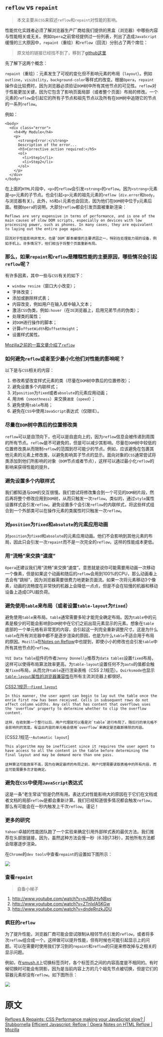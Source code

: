 `reflow` vs `repaint`
---

> 本文主要从`CSS`来叙述`reflow`和`repaint`对性能的影响。

性能优化实践者必须了解浏览器生产厂商给我们提供的黑盒（浏览器）中哪些内容与性能相关或无关。例如`Opera`之前曾经提供过一份列表，列出了造成`JavaScript`缓慢的三大原因中，`repaint`（重绘）和`reflow`（回流）分别占了两个席位：

> 原文给的链接已经找不到了，移到了[github这里](https://github.com/operasoftware/devopera-static-backup/blob/869f534aded1bade5d626af152c6aac36b4e8553/http/dev.opera.com/articles/view/efficient-javascript/index.html%3Fpage%3D3.html)

先了解下这两个概念：

`repaint`（重绘）：元素发生了可视的变化但不影响元素的布局（`layout`）。例如`outline`，`visibility`，`background-color`等样式的改变。根据`Opera`，`repaint`操作会比较费时，因为浏览器必须验证`DOM`树中所有其他节点的可见性。`reflow`对于性能更加关键，因为它包含了影响页面局部（或者整个页面）布局的修改。一个元素的`reflow`会引起它的所有子节点和祖先节点以及所有在`DOM`树中追随它的节点的一系列`reflow`。

例如：

```
<body>
  <div class="error">
    <h4>My Module</h4>
    <p>
      <strong>Error:</strong>
      Description of the error...
      <h5>Corrective action required:</h5>
      <ol>
        <li>Step1</li>
        <li>Step2</li>
      </ol>
    </p>
  </div>
</body>
```

在上面的`HTML`片段中，`<p>`的`reflow`会引发`<strong>`的`reflow`。因为`<strong>`元素是`<p>`元素的子节点。也会引起`<p>`元素的祖先元素的`reflow`（`div.error`和`body`，与浏览器有关）。此外，`h5`和`ol`元素也会回流，因为他们在`DOM`树中位于`p`元素后面。根据`Opera`的说明，大部分`reflow`都会引发页面被重新渲染：

```
Reflows are very expensive in terms of performance, and is one of the main causes of slow DOM scripts, especially on devices with low processing power, such as phones. In many cases, they are equivalent to laying out the entire page again.

回流对于性能影响非常大，也是`DOM`脚本缓慢的主要诱因之一，特别在处理能力弱的设备，例如手机上。许多情况下，他们相当于将整个页面重新布局。
```

### 那么，如果`repaint`和`reflow`是糟糕性能的主要原因，哪些情况会引起`reflow`呢？

有许多因素，其中一些与`CSS`有关的如下：

* `window resize`（窗口大小改变）；
* 字体改变；
* 添加或删除样式表；
* 内容改变，例如用户在输入框中输入文本；
* 激活`CSS`伪类，例如`:hover`（在`IE`浏览器上，启用兄弟节点的伪类）；
* 处理类的属性；
* 对`DOM`进行操作的脚本；
* 计算`offsetWidth`和`offsetHeight`；
* 设置样式属性。

[Mozilla之前的一篇文章介绍了`reflow`](http://www-archive.mozilla.org/newlayout/doc/reflow.html)

### 如何避免`reflow`或者至少最小化他们对性能的影响呢？

以下是与`CSS`相关的内容：

1.  修改希望改变样式元素的类（尽量在`DOM`树中靠后的位置修改）；
2.  避免设置多个内联样式；
3.  对`position`为`fixed`或者`absolute`的元素应用动画；
4.  用`流畅`（`smoothness`）来交换`速度`（`speed`）；
5.  避免使用`table`布局；
6.  避免在`CSS`中使用`JavaScript`表达式（仅限IE）。

### 尽量在`DOM`树中靠后的位置修改类

`reflow`可以是自顶向下，也可以是自底向上的，因为`reflow`信息会被传递到周围的所有节点。`reflow`是不可避免的，但是可以减少其影响。尽量在`DOM`树中较低的位置修改类从而限制`reflow`的范围到尽可能少的节点。例如，应该避免在包裹其他元素的元素上修改类，以避免影响其子节点的显示。面向对象的`CSS`通常尝试将类添加到他们所影响的对象（`DOM`节点或者节点），这样可以通过最小化`reflow`的影响来获得性能的提升。

### 避免设置多个内联样式

我们都知道与`DOM`的交互很慢。我们尝试将修改集合到一个可见的`DOM`树片段，然后再将整个修改应用到`DOM`树，从而只触发一次`reflow`。类似的，通过`style`属性设置样式会引发`reflow`。避免设置多个会引发`reflow`的内联样式，将这些样式组合到一个外部类可以在操作元素的类属性时只触发一次`reflow`。

### 对`position`为`fixed`和`absolute`的元素应用动画

对`position`为`fixed`和`absolute`的元素应用动画。他们不会影响到其他元素的布局，因此只会引发一次`repaint`而不是一次完全的`reflow`，这样的性能成本更低。

### 用“流畅”来交换“速度”

`Opera`还建议我们用“流畅”来交换“速度”。意思就是说你可能需要用动画一次移动一个像素，但是如果这个动画和随后的`reflow`会用到100%的CPU，那么动画看上去会有“跳帧”，因为浏览器需要很费力地更新页面流。如果一次将元素移动3个像素，动画的流畅度在非常快的机器上会降低一点点，但是不会在较慢的机器和移动设备上造成CPU超负荷。

### 避免使用`table`来布局（或者设置`table-layout`为`fixed`）

避免使用`table`来布局。`table`通常需要多轮才能完全确定布局。因为`table`中的元素是极少的可能会影响到`DOM`树中在它们之前出现元素显示的元素。想象在`table`底部的一个单元格有非常宽的内容，会引起这一列完全重新调整尺寸。这是为什么`table`在所有浏览器中都不是逐步渲染的原因，也是为什么`table`不适合用于布局的原因。`Mozilla`在[Notes on Reflow](http://www.mozilla.org/newlayout/doc/reflow.html)中也提到，即使小小的修改也会引发`table`中所有其他节点的`reflow`。

`YUI Data Table`组件的作者`Jenny Donnelly`推荐为`data tables`设置`fixed`布局，这样可以使得布局算法效率更高。为`table-layout`设置任何不为`auto`的值都会触发`fixed`布局，从而允许`table`逐行渲染表格（CSS 2.1规范）。`Quirksmode`也显示[`table-layout`属性的浏览器兼容性](http://www.quirksmode.org/css/tables.html#tablelayout)在所有主流浏览器上都很好。

[CSS2.1规范--`Fixed layout`](http://www.w3.org/TR/CSS21/tables.html#fixed-table-layout)

```
In this manner, the user agent can begin to lay out the table once the enrie first row has been received. Cells in subsequent rows do not affect column widths. Any cell that has content that overflows uses the 'overflow' property to determine whether to clip the overflow content.

这样，在收到第一个整行以后，用户代理就可以看是对`table`进行布局了。随后行的单元格不会影响列的宽度。有溢出内容的单元格会使用`overflow`来确定是否截断移除的内容。
```

[CSS2.1规范--`Automatic layout`]

```
This algorithm may be inefficient since it requires the user agent to have access to all the content in the table before determining the final layout and may be demand more than one pass.

这种算法可能效率不高，因为在确定最终的布局之前，用户代理需要读取表格中的所有内容，而且可能需要多次才能确定。
```

### 避免在`CSS`中使用`JavaScript`表达式

这是一条“老生常谈”但是仍然有用。表达式对性能影响大的原因在于它们在文档或者文档的局部`reflow`是都会重新计算。我们已经知道很多情况都会触发`reflow`，那么有可能会在一秒内触发上千次`reflow`。谨记！

### 更多的研究

`Yahoo!`卓越的性能团队跑了一个实验来确定引用外部样式表的最优方法。我们推荐在头部放链接，因为，虽然这种方法会慢一秒（6.3到7.3秒），其他所有方法都会阻塞逐步渲染。<p style="display: none;">虽然逐步渲染没什么可说的（用户讨厌看到空白的屏幕），但是我好奇的是渲染、重绘、回流以及相应的CPU负荷对于组件下载和总体相应事件的影响。如果我们可以减少加载时的`reflow`次数，我们也许可以找回丢失时间的十分之一（100ms）？如果能找回一半时间呢？</p>

在`Chrome`的`dev tools`中查看`repaint`的设置如下图所示：

![](http://gtms02.alicdn.com/tps/i2/TB1Ivk4FFXXXXXHaXXXkYSnGXXX-2872-1756.png)

### 查看`repaint`

> 自备小梯子

<ol>
<li><a href="http://www.youtube.com/watch?v=nJtBUHyNBxs">http://www.youtube.com/watch?v=nJtBUHyNBxs</a> </li>
<li><a href="http://www.youtube.com/watch?v=ZTnIxIA5KGw">http://www.youtube.com/watch?v=ZTnIxIA5KGw</a> </li>
<li><a href="http://www.youtube.com/watch?v=dndeRnzkJDU">http://www.youtube.com/watch?v=dndeRnzkJDU</a></li>
</ol>

### 疯狂的`reflow`

为了提升性能，浏览器厂商可能会尝试限制从相邻节点引发的`reflow`，或者将多次`reflow`组合成一个。这样做可以提升性能，但有时候也可能引起显示上的问题。可以在需要时使用我们学习到的`repaint`和`reflow`的只是来修改掉与之相关的显示问题。

例如，在[smush.it](http://smush.it)上切换标签页时，各个标签页之间的内容高度是不相同的。有时候切换时可能会有阴影，因为是当前内容上方的几个祖先节点被切换，但是它们的容器元素却没有`reflow`。如下图所示：

![](http://www.stubbornella.org/content/2009/03/27/reflows-repaints-css-performance-making-your-javascript-slow/smushit-reflow-problem/)

# 原文
[Reflows & Repaints: CSS Performance making your JavaScript slow? | Stubbornella](http://www.stubbornella.org/content/2009/03/27/reflows-repaints-css-performance-making-your-javascript-slow/)
[Efficient Javascript: Reflow | Opera](https://github.com/operasoftware/devopera-static-backup/blob/869f534aded1bade5d626af152c6aac36b4e8553/http/dev.opera.com/articles/view/efficient-javascript/index.html%3Fpage%3D3.html)
[Notes on HTML Reflow | Mozilla](http://www-archive.mozilla.org/newlayout/doc/reflow.html)
